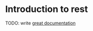 # Introduction to rest

TODO: write [great documentation](http://jacobian.org/writing/what-to-write/)
